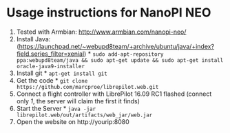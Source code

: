 # Usage instructions for NanoPI NEO

  1. Tested with Armbian: http://www.armbian.com/nanopi-neo/
  2. Install Java: (https://launchpad.net/~webupd8team/+archive/ubuntu/java/+index?field.series_filter=xenial) 
    * `sudo add-apt-repository ppa:webupd8team/java && sudo apt-get update && sudo apt-get install oracle-java9-installer`
  3. Install git
    * `apt-get install git`
  4. Get the code
    * `git clone https://github.com/marcproe/librepilot.web.git`
  5. Connect a flight controller with LibrePilot 16.09 RC1 flashed (connect only *1*, the server will claim the first it finds)
  6. Start the Server 
    * `java -jar librepilot.web/out/artifacts/web_jar/web.jar`
  7. Open the website on http://yourip:8080